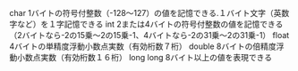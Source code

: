 char 1バイトの符号付整数（-128～127）の値を記憶できる.１バイト文字（英数字など）を１字記憶できる
int	2または4バイトの符号付整数の値を記憶できる（2バイトなら-2の15乗～2の15乗-1、4バイトなら-2の31乗～2の31乗-1）
float	4バイトの単精度浮動小数点実数（有効桁数７桁）
double 8バイトの倍精度浮動小数点実数（有効桁数１６桁）
long long 8バイト以上の値を表現できる
